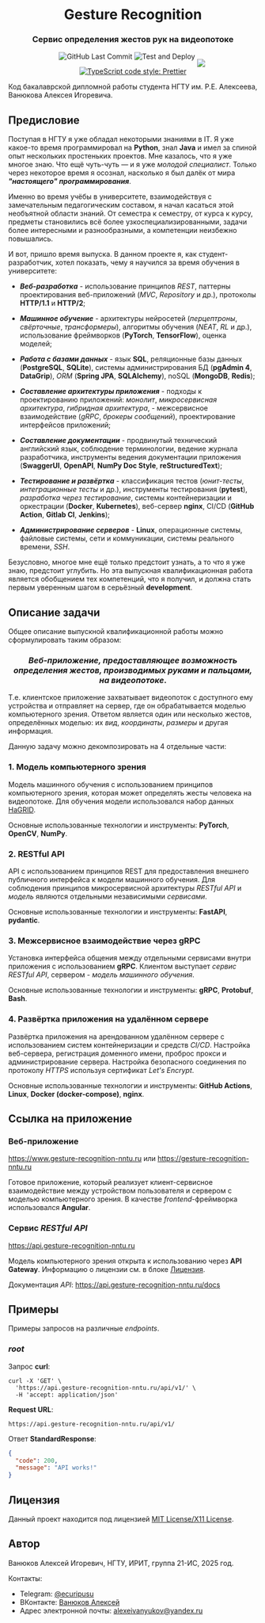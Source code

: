 <div align="center">
    <h1>
        <b>Gesture Recognition</b>
    </h1>
    <h3>
        Сервис определения жестов рук на видеопотоке
    </h3>
    <img alt="GitHub Last Commit" src="https://img.shields.io/github/last-commit/alex6712/gesture-recognition?logo=GitHub">
    <img alt="Test and Deploy" src="https://github.com/alex6712/gesture-recognition/actions/workflows/test_and_deploy.yml/badge.svg">
    <a href="https://github.com/psf/black" style="font-size: 0;margin-right: 4px;">
        <img alt="Python code style: black" src="https://img.shields.io/badge/code%20style-black-000000.svg">
    </a>
    <a href="https://github.com/prettier/prettier">
        <img alt="TypeScript code style: Prettier" src="https://img.shields.io/badge/code%20style-prettier-ff69b4.svg">
    </a>
</div>

Код бакалаврской дипломной работы студента НГТУ им. Р.Е. Алексеева, Ванюкова Алексея Игоревича.

## Предисловие

Поступая в НГТУ я уже обладал некоторыми знаниями в IT. Я уже какое-то время программировал на **Python**,
знал **Java** и имел за спиной опыт нескольких простеньких проектов. Мне казалось, что я уже многое знаю.
Что ещё чуть-чуть — и я уже _молодой специалист_. Только через некоторое время я осознал, насколько я был далёк
от мира **_"настоящего" программирования_**.

Именно во время учёбы в университете, взаимодействуя с замечательным педагогическим составом,
я начал касаться этой необъятной области знаний. От семестра к семестру, от курса к курсу, предметы
становились всё более узкоспециализированными, задачи более интересными и разнообразными, а компетенции
неизбежно повышались.

И вот, пришло время выпуска. В данном проекте я, как студент-разработчик, хотел показать, чему я научился за время обучения
в университете:

- **_Веб-разработка_** - использование принципов _REST_, паттерны проектирования веб-приложений (_MVC_,
_Repository_ и др.), протоколы **HTTP/1.1** и **HTTP/2**;


- **_Машинное обучение_** - архитектуры нейросетей (_перцептроны_, _свёрточные_, _трансформеры_),
алгоритмы обучения (_NEAT_, _RL_ и др.), использование фреймворков (**PyTorch**, **TensorFlow**), оценка моделей;


- **_Работа с базами данных_** - язык **SQL**, реляционные базы данных (**PostgreSQL**, **SQLite**),
системы администрирования БД (**pgAdmin 4**, **DataGrip**), _ORM_ (**Spring JPA**, **SQLAlchemy**),
noSQL (**MongoDB**, **Redis**);


- **_Составление архитектуры приложения_** - подходы к проектированию приложений: _монолит_, _микросервисная архитектура_,
_гибридная архитектура_, - межсервисное взаимодействие (_gRPC_, _брокеры сообщений_), проектирование интерфейсов приложений;


- **_Составление документации_** - продвинутый технический английский язык, соблюдение терминологии, ведение
журнала разработчика, инструменты ведения документации приложения (**SwaggerUI**, **OpenAPI**, **NumPy Doc Style**,
**reStructuredText**);


- **_Тестирование и развёртка_** - классификация тестов (_юнит-тесты_, _интеграционные тесты_ и др.),
инструменты тестирования (**pytest**), _разработка через тестирование_, системы контейнеризации и оркестрации
(**Docker**, **Kubernetes**), веб-сервер **nginx**, CI/CD (**GitHub Action**, **Gitlab CI**, **Jenkins**);


- **_Администрирование серверов_** - **Linux**, операционные системы, файловые системы, сети и коммуникации, системы
реального времени, _SSH_.

Безусловно, многое мне ещё только предстоит узнать, а то что я уже знаю, предстоит углубить. Но эта выпускная
квалификационная работа является обобщением тех компетенций, что я получил, и должна стать первым уверенным шагом в
серьёзный **development**.

## Описание задачи

Общее описание выпускной квалификационной работы можно сформулировать таким образом:

<div align="center">
    <h3><b><i>Веб-приложение, предоставляющее возможность определения жестов, производимых руками и пальцами, на видеопотоке</i></b>.</h3>
</div>

Т.е. клиентское приложение захватывает видеопоток с доступного ему устройства и отправляет на сервер, где он обрабатывается моделью
компьютерного зрения. Ответом является один или несколько жестов, определённых моделью: их _вид_, _координаты_, _размеры_
и другая информация.

Данную задачу можно декомпозировать на 4 отдельные части:

### 1. Модель компьютерного зрения

Модель машинного обучения с использованием принципов компьютерного зрения, которая может определять
жесты человека на видеопотоке. Для обучения модели использовался набор данных [HaGRID](https://github.com/hukenovs/hagrid).

Основные использованные технологии и инструменты: **PyTorch**, **OpenCV**, **NumPy**.

### 2. RESTful API

API с использованием принципов REST для предоставления внешнего публичного интерфейса
к модели машинного обучения. Для соблюдения принципов микросервисной архитектуры *RESTful API*
и *модель* являются отдельными независимыми *сервисами*.

Основные использованные технологии и инструменты: **FastAPI**, **pydantic**.

### 3. Межсервисное взаимодействие через gRPC

Установка интерфейса общения между отдельными сервисами внутри приложения с использованием
**gRPC**. Клиентом выступает *сервис RESTful API*, сервером - *модель машинного обучения*.

Основные использованные технологии и инструменты: **gRPC**, **Protobuf**, **Bash**.

### 4. Развёртка приложения на удалённом сервере

Развёртка приложения на арендованном удалённом сервере с использованием систем контейнеризации
и средств *CI/CD*. Настройка веб-сервера, регистрация доменного имени, проброс прокси и администрирование
сервера. Настройка безопасного соединения по протоколу *HTTPS* используя сертификат *Let's Encrypt*.

Основные использованные технологии и инструменты: **GitHub Actions**, **Linux**, **Docker (docker-compose)**, **nginx**.

## Ссылка на приложение

### Веб-приложение

https://www.gesture-recognition-nntu.ru
или
https://gesture-recognition-nntu.ru

Готовое приложение, который реализует клиент-сервисное взаимодействие между устройством пользователя и сервером с моделью
компьютерного зрения. В качестве _frontend_-фреймворка использовался **Angular**.

### Сервис _RESTful API_

https://api.gesture-recognition-nntu.ru

Модель компьютерного зрения открыта к использованию через **API Gateway**.
Информацию о лицензии см. в блоке [Лицензия](https://github.com/alex6712/gesture-recognition?tab=readme-ov-file#лицензия).

Документация _API_: https://api.gesture-recognition-nntu.ru/docs

## Примеры

Примеры запросов на различные _endpoints_.

### *root*

Запрос **curl**:
```
curl -X 'GET' \
  'https://api.gesture-recognition-nntu.ru/api/v1/' \
  -H 'accept: application/json'
```

**Request URL**:
```
https://api.gesture-recognition-nntu.ru/api/v1/
```

Ответ **StandardResponse**:
```json
{
  "code": 200,
  "message": "API works!"
}
```

## Лицензия

Данный проект находится под лицензией [MIT License/X11 License](https://github.com/alex6712/gesture-recognition/blob/master/LICENSE).

## Автор

Ванюков Алексей Игоревич, НГТУ, ИРИТ, группа 21-ИС, 2025 год.

Контакты:
- Telegram: [@ecuripusu](https://t.me/ecuripusu)
- ВКонтакте: [Ванюков Алексей](https://vk.com/zerolevelmath)
- Адрес электронной почты: alexeivanyukov@yandex.ru
